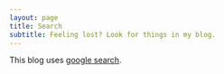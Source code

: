 ```yaml
---
layout: page
title: Search
subtitle: Feeling lost? Look for things in my blog.
---
```


This blog uses [google search](http://google.com/cse).

<script async src="https://cse.google.com/cse.js?cx=004fc59cfa473b2d9"></script>
<div class="gcse-search"></div>
